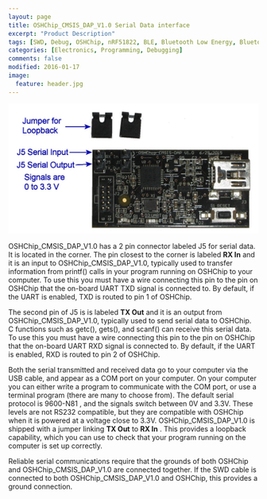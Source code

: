```yaml
---
layout: page
title: OSHChip_CMSIS_DAP_V1.0 Serial Data interface
excerpt: "Product Description"
tags: [SWD, Debug, OSHChip, nRF51822, BLE, Bluetooth Low Energy, Bluetooth Smart]
categories: [Electronics, Programming, Debugging]
comments: false
modified: 2016-01-17
image:
  feature: header.jpg
---
```

![OSHChip](/images/OSHChip_CMSIS_DAP_J5.jpg "OSHChip_CMSIS_DAP Serial Data Interface")

OSHChip_CMSIS_DAP_V1.0 has a 2 pin connector labeled J5 for serial data.
It is located in the corner. The pin closest to the corner is labeled
**RX&nbsp;In** and it is an input to OSHChip_CMSIS_DAP_V1.0, typically
used to transfer information from printf() calls in your program running
on OSHChip to your computer. To use this you must have a wire connecting
this pin to the pin on OSHChip that the on-board UART TXD signal is
connected to. By default, if the UART is enabled, TXD is routed to pin 1
of OSHChip.

The second pin of J5 is is labeled **TX&nbsp;Out** and it is an output
from OSHChip_CMSIS_DAP_V1.0, typically used to send serial data to
OSHChip. C&nbsp;functions such as getc(), gets(), and scanf() can
receive this serial data. To use this you must have a wire connecting
this pin to the pin on OSHChip that the on-board UART RXD signal is
connected to. By default, if the UART is enabled, RXD is routed to pin 2
of OSHChip.

Both the serial transmitted and received data go to your computer via
the USB cable, and appear as a COM port on your computer. On your
computer you can either write a program to communicate with the COM
port, or use a terminal program (there are many to choose from). The
default serial protocol is 9600-N81 , and the signals switch between 0V
and 3.3V. These levels are not RS232 compatible, but they are compatible
with OSHChip when it is powered at a voltage close to 3.3V.
OSHChip_CMSIS_DAP_V1.0 is shipped with a jumper linking **TX&nbsp;Out**
to **RX&nbsp;In** . This provides a loopback capability, which you can
use to check that your program running on the computer is set up
correctly.

Reliable serial communications require that the grounds of both OSHChip
and OSHChip_CMSIS_DAP_V1.0 are connected together. If the SWD cable is
connected to both OSHChip_CMSIS_DAP_V1.0 and OSHChip, this provides a
ground connection.
